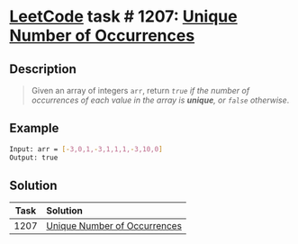 # [LeetCode][leetcode] task # 1207: [Unique Number of Occurrences][task]

Description
-----------

> Given an array of integers `arr`,
> return _`true` if the number of occurrences of each value in the array is **unique**, or `false` otherwise_.

Example
-------

```sh
Input: arr = [-3,0,1,-3,1,1,1,-3,10,0]
Output: true
```

Solution
--------

| Task | Solution                                 |
|:----:|:-----------------------------------------|
| 1207 | [Unique Number of Occurrences][solution] |


[leetcode]: <http://leetcode.com/>
[task]: <https://leetcode.com/problems/unique-number-of-occurrences/>
[solution]: <https://github.com/wellaxis/praxis-leetcode/blob/main/src/main/java/com/witalis/praxis/leetcode/task/h13/p1207/option/Practice.java>
